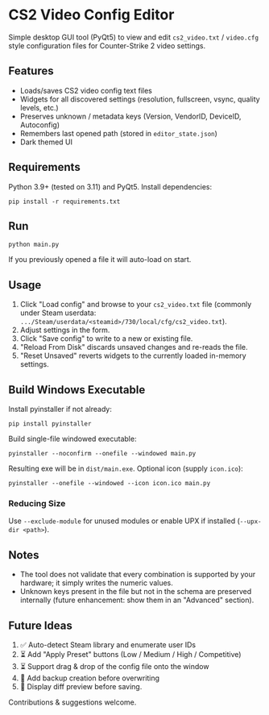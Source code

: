 # CS2 Video Config Editor

Simple desktop GUI tool (PyQt5) to view and edit `cs2_video.txt` / `video.cfg` style configuration files for Counter-Strike 2 video settings.

## Features
- Loads/saves CS2 video config text files
- Widgets for all discovered settings (resolution, fullscreen, vsync, quality levels, etc.)
- Preserves unknown / metadata keys (Version, VendorID, DeviceID, Autoconfig)
- Remembers last opened path (stored in `editor_state.json`)
- Dark themed UI

## Requirements
Python 3.9+ (tested on 3.11) and PyQt5.
Install dependencies:

```
pip install -r requirements.txt
```

## Run
```
python main.py
```
If you previously opened a file it will auto-load on start.

## Usage
1. Click "Load config" and browse to your `cs2_video.txt` file (commonly under Steam userdata: `.../Steam/userdata/<steamid>/730/local/cfg/cs2_video.txt`).
2. Adjust settings in the form.
3. Click "Save config" to write to a new or existing file.
4. "Reload From Disk" discards unsaved changes and re-reads the file.
5. "Reset Unsaved" reverts widgets to the currently loaded in-memory settings.

## Build Windows Executable
Install pyinstaller if not already:
```
pip install pyinstaller
```
Build single-file windowed executable:
```
pyinstaller --noconfirm --onefile --windowed main.py
```
Resulting exe will be in `dist/main.exe`.
Optional icon (supply `icon.ico`):
```
pyinstaller --onefile --windowed --icon icon.ico main.py
```

### Reducing Size
Use `--exclude-module` for unused modules or enable UPX if installed (`--upx-dir <path>`).

## Notes
- The tool does not validate that every combination is supported by your hardware; it simply writes the numeric values.
- Unknown keys present in the file but not in the schema are preserved internally (future enhancement: show them in an "Advanced" section).

## Future Ideas
1. ✅ Auto-detect Steam library and enumerate user IDs
2. ⏳ Add "Apply Preset" buttons (Low / Medium / High / Competitive)
3. ⏳ Support drag & drop of the config file onto the window
4. 👀 Add backup creation before overwriting
5. 👀 Display diff preview before saving.

Contributions & suggestions welcome.





